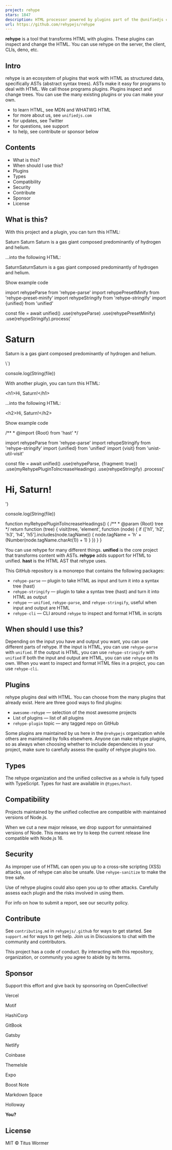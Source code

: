 ```yaml
---
project: rehype
stars: 1847
description: HTML processor powered by plugins part of the @unifiedjs collective
url: https://github.com/rehypejs/rehype
---
```


**rehype** is a tool that transforms HTML with plugins. These plugins can inspect and change the HTML. You can use rehype on the server, the client, CLIs, deno, etc.

Intro
-----

rehype is an ecosystem of plugins that work with HTML as structured data, specifically ASTs (abstract syntax trees). ASTs make it easy for programs to deal with HTML. We call those programs plugins. Plugins inspect and change trees. You can use the many existing plugins or you can make your own.

-   to learn HTML, see MDN and WHATWG HTML
-   for more about us, see `unifiedjs.com`
-   for updates, see Twitter
-   for questions, see support
-   to help, see contribute or sponsor below

Contents
--------

-   What is this?
-   When should I use this?
-   Plugins
-   Types
-   Compatibility
-   Security
-   Contribute
-   Sponsor
-   License

What is this?
-------------

With this project and a plugin, you can turn this HTML:

<!doctype html\>
<html lang\="en"\>
  <head\>
    <meta charset\="utf-8"\>
    <title\>Saturn</title\>
  </head\>
  <body\>
    <h1\>Saturn</h1\>
    <p\>Saturn is a gas giant composed predominantly of hydrogen and helium.</p\>
  </body\>
</html\>

…into the following HTML:

<!doctypehtml\><html lang\=en\><meta charset\=utf8\><title\>Saturn</title\><h1\>Saturn</h1\><p\>Saturn is a gas giant composed predominantly of hydrogen and helium.

Show example code

import rehypeParse from 'rehype-parse'
import rehypePresetMinify from 'rehype-preset-minify'
import rehypeStringify from 'rehype-stringify'
import {unified} from 'unified'

const file \= await unified()
  .use(rehypeParse)
  .use(rehypePresetMinify)
  .use(rehypeStringify).process(\`<!doctype html>
<html lang="en">
  <head>
    <meta charset="utf-8">
    <title>Saturn</title>
  </head>
  <body>
    <h1>Saturn</h1>
    <p>Saturn is a gas giant composed predominantly of hydrogen and helium.</p>
  </body>
</html>\`)

console.log(String(file))

With another plugin, you can turn this HTML:

<h1\>Hi, Saturn!</h1\>

…into the following HTML:

<h2\>Hi, Saturn!</h2\>

Show example code

/\*\*
 \* @import {Root} from 'hast'
 \*/

import rehypeParse from 'rehype-parse'
import rehypeStringify from 'rehype-stringify'
import {unified} from 'unified'
import {visit} from 'unist-util-visit'

const file \= await unified()
  .use(rehypeParse, {fragment: true})
  .use(myRehypePluginToIncreaseHeadings)
  .use(rehypeStringify)
  .process('<h1>Hi, Saturn!</h1>')

console.log(String(file))

function myRehypePluginToIncreaseHeadings() {
  /\*\*
   \* @param {Root} tree
   \*/
  return function (tree) {
    visit(tree, 'element', function (node) {
      if (\['h1', 'h2', 'h3', 'h4', 'h5'\].includes(node.tagName)) {
        node.tagName \= 'h' + (Number(node.tagName.charAt(1)) + 1)
      }
    })
  }
}

You can use rehype for many different things. **unified** is the core project that transforms content with ASTs. **rehype** adds support for HTML to unified. **hast** is the HTML AST that rehype uses.

This GitHub repository is a monorepo that contains the following packages:

-   `rehype-parse` — plugin to take HTML as input and turn it into a syntax tree (hast)
-   `rehype-stringify` — plugin to take a syntax tree (hast) and turn it into HTML as output
-   `rehype` — `unified`, `rehype-parse`, and `rehype-stringify`, useful when input and output are HTML
-   `rehype-cli` — CLI around `rehype` to inspect and format HTML in scripts

When should I use this?
-----------------------

Depending on the input you have and output you want, you can use different parts of rehype. If the input is HTML, you can use `rehype-parse` with `unified`. If the output is HTML, you can use `rehype-stringify` with `unified` If both the input and output are HTML, you can use `rehype` on its own. When you want to inspect and format HTML files in a project, you can use `rehype-cli`.

Plugins
-------

rehype plugins deal with HTML. You can choose from the many plugins that already exist. Here are three good ways to find plugins:

-   `awesome-rehype` — selection of the most awesome projects
-   List of plugins — list of all plugins
-   `rehype-plugin` topic — any tagged repo on GitHub

Some plugins are maintained by us here in the `@rehypejs` organization while others are maintained by folks elsewhere. Anyone can make rehype plugins, so as always when choosing whether to include dependencies in your project, make sure to carefully assess the quality of rehype plugins too.

Types
-----

The rehype organization and the unified collective as a whole is fully typed with TypeScript. Types for hast are available in `@types/hast`.

Compatibility
-------------

Projects maintained by the unified collective are compatible with maintained versions of Node.js.

When we cut a new major release, we drop support for unmaintained versions of Node. This means we try to keep the current release line compatible with Node.js 16.

Security
--------

As improper use of HTML can open you up to a cross-site scripting (XSS) attacks, use of rehype can also be unsafe. Use `rehype-sanitize` to make the tree safe.

Use of rehype plugins could also open you up to other attacks. Carefully assess each plugin and the risks involved in using them.

For info on how to submit a report, see our security policy.

Contribute
----------

See `contributing.md` in `rehypejs/.github` for ways to get started. See `support.md` for ways to get help. Join us in Discussions to chat with the community and contributors.

This project has a code of conduct. By interacting with this repository, organization, or community you agree to abide by its terms.

Sponsor
-------

Support this effort and give back by sponsoring on OpenCollective!

Vercel  
  

Motif  
  

HashiCorp  
  

GitBook  
  

Gatsby  
  

Netlify  
  

Coinbase  
  

ThemeIsle  
  

Expo  
  

Boost Note  
  

Markdown Space  
  

Holloway  
  

  
**You?**  
  

License
-------

MIT © Titus Wormer
